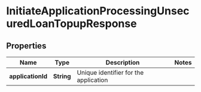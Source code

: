 # InitiateApplicationProcessingUnsecuredLoanTopupResponse

## Properties
Name | Type | Description | Notes
------------ | ------------- | ------------- | -------------
**applicationId** | **String** | Unique identifier for the application | 
